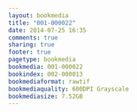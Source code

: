 ```yaml
---
layout: bookmedia
title: "001-000022"
date: 2014-07-25 16:35
comments: true
sharing: true
footer: true
pagetype: bookmedia 
bookmedia: 001-000022
bookindex: 002-000013
bookmediaformat: rawtif
bookmediaquality: 600DPI Grayscale
bookmediasize: 7.52GB
---
```

